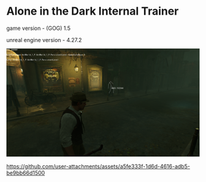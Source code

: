 # Alone in the Dark Internal Trainer

game version - (GOG) 1.5

unreal engine version - 4.27.2

![demo](assets/images/demo.png)

https://github.com/user-attachments/assets/a5fe333f-1d6d-4616-adb5-be9bb66d1500
